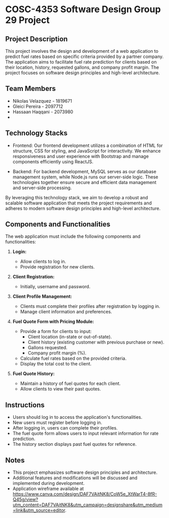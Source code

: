 # COSC-4353 Software Design Group 29 Project

## Project Description
This project involves the design and development of a web application to predict fuel rates based on specific criteria provided by a partner company. The application aims to facilitate fuel rate prediction for clients based on their location, history, requested gallons, and company profit margin. The project focuses on software design principles and high-level architecture.

## Team Members
- Nikolas Velazquez - 1819671
- Gleici Pereira - 2097712
- Hassaan Haqqani - 2073980
- 

## Technology Stacks
- Frontend:
Our frontend development utilizes a combination of HTML for structure, CSS for styling, and JavaScript for interactivity. We enhance responsiveness and user experience with Bootstrap and manage components efficiently using ReactJS.

- Backend:
For backend development, MySQL serves as our database management system, while Node.js runs our server-side logic. These technologies together ensure secure and efficient data management and server-side processing.

By leveraging this technology stack, we aim to develop a robust and scalable software application that meets the project requirements and adheres to modern software design principles and high-level architecture.


## Components and Functionalities
The web application must include the following components and functionalities:

1. **Login:**
   - Allow clients to log in.
   - Provide registration for new clients.

2. **Client Registration:**
   - Initially, username and password.

3. **Client Profile Management:**
   - Clients must complete their profiles after registration by logging in.
   - Manage client information and preferences.

4. **Fuel Quote Form with Pricing Module:**
   - Provide a form for clients to input:
     - Client location (in-state or out-of-state).
     - Client history (existing customer with previous purchase or new).
     - Gallons requested.
     - Company profit margin (%).
   - Calculate fuel rates based on the provided criteria.
   - Display the total cost to the client.

5. **Fuel Quote History:**
   - Maintain a history of fuel quotes for each client.
   - Allow clients to view their past quotes.

## Instructions 
- Users should log in to access the application's functionalities.
- New users must register before logging in.
- After logging in, users can complete their profiles.
- The fuel quote form allows users to input relevant information for rate prediction.
- The history section displays past fuel quotes for reference.

## Notes
- This project emphasizes software design principles and architecture.
- Additional features and modifications will be discussed and implemented during development.
- Application wireframe available at https://www.canva.com/design/DAF7VAitNK8/CoW5e_XtWarT4-8fR-Q45g/view?utm_content=DAF7VAitNK8&utm_campaign=designshare&utm_medium=link&utm_source=editor.


